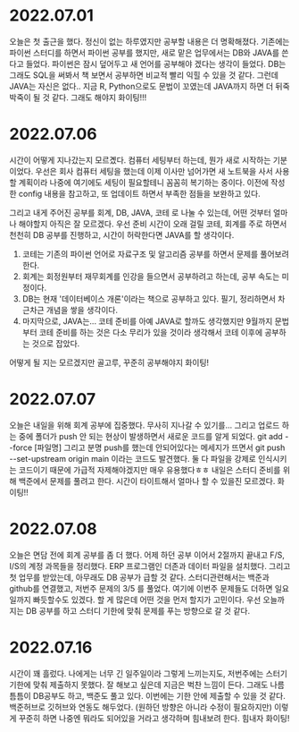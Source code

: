 # 2022.07.01
오늘은 첫 출근을 했다. 정신이 없는 하루였지만 공부할 내용은 더 명확해졌다.
기존에는 파이썬 스터디를 하면서 파이썬 공부를 했지만, 새로 맡은 업무에서는 DB와 JAVA를 쓴다고 들었다.
파이썬은 잠시 덮어두고 새 언어를 공부해야 겠다는 생각이 들었다.
DB는 그래도 SQL을 써봐서 책 보면서 공부하면 비교적 빨리 익힐 수 있을 것 같다.
그런데 JAVA는 자신은 없다.. 지금 R, Python으로도 문법이 꼬였는데 JAVA까지 하면 더 뒤죽박죽이 될 것 같다.
그래도 해야지 화이팅!!!

# 2022.07.06
시간이 어떻게 지나갔는지 모르곘다. 컴퓨터 세팅부터 하는데, 뭔가 새로 시작하는 기분이었다.
우선은 회사 컴퓨터 세팅을 했는데 이제 이사만 넘어가면 새 노트북을 사서 사용할 계획이라 나중에 여기에도 세팅이 필요할테니 꼼꼼히 복기하는 중이다.
이전에 작성한 config 내용을 참고하고, 또 업데이트 하면서 부족한 점들을 보완하고 있다.

그리고 내게 주어진 공부를 회계, DB, JAVA, 코테 로 나눌 수 있는데, 어떤 것부터 얼마나 해야할지 아직은 잘 모르겠다.
우선 준비 시간이 오래 걸릴 코테, 회계를 주로 하면서 천천히 DB 공부를 진행하고, 시간이 허락한다면 JAVA를 할 생각이다.

1) 코테는 기존의 파이썬 언어로 자료구조 및 알고리즘 공부를 하면서 문제를 풀어보려 한다.
2) 회계는 회정원부터 재무회계를 인강을 들으면서 공부하려고 하는데, 공부 속도는 미정이다.
3) DB는 현재 '데이터베이스 개론'이라는 책으로 공부하고 있다. 필기, 정리하면서 차근차근 개념을 쌓을 생각이다.
4) 마지막으로, JAVA는... 코테 준비를 아예 JAVA로 할까도 생각했지만 9월까지 문법부터 코테 준비를 하는 것은 다소 무리가 있을 것이라 생각해서 코테 이후에 공부하는 것으로 잡았다.

어떻게 될 지는 모르겠지만 골고루, 꾸준히 공부해야지 화이팅!

# 2022.07.07
오늘은 내일을 위해 회계 공부에 집중했다. 무사히 지나갈 수 있기를...
그리고 업로드 하는 중에 폴더가 push 안 되는 현상이 발생하면서 새로운 코드를 알게 되었다.
git add --force [파일명]
그리고 분명 push를 했는데 안되어있다는 메세지가 뜨면서
git push --set-upstream origin main
이라는 코드도 발견했다.
둘 다 파일을 강제로 인식시키는 코드이기 때문에 가급적 자제해야겠지만 매우 유용했다ㅎㅎ
내일은 스터디 준비를 위해 백준에서 문제를 풀려고 한다. 시간이 타이트해서 얼마나 할 수 있을진 모르겠다. 화이팅!!

# 2022.07.08
오늘은 면담 전에 회계 공부를 좀 더 했다. 어제 하던 공부 이어서 2절까지 끝내고 F/S, I/S의 계정 과목들을 정리했다.
ERP 프로그램인 더존과 데이터 파일을 설치했다.
그리고 첫 업무를 받았는데, 아무래도 DB 공부가 급할 것 같다.
스터디관련해서는 백준과 github를 연결했고, 저번주 문제의 3/5 를 풀었다. 여기에 이번주 문제들도 더하면 일요일까지 빠듯할수도 있겠다.
할 게 많은데 어떤 것을 먼저 할지가 고민이다. 우선 오늘까지는 DB 공부를 하고 스터디 기한에 맞춰 문제를 푸는 방향으로 갈 것 같다.

# 2022.07.16
시간이 꽤 흘렀다. 나에게는 너무 긴 일주일이라 그렇게 느끼는지도,
저번주에는 스터기 기한에 맞춰 제출하지 못했다.
잘 해보고 싶은데 지금은 벅찬 느낌이 든다.
그래도 나름 틈틈이 DB공부도 하고, 백준도 풀고 있다.
이번에는 기한 안에 제출할 수 있을 것 같다.
백준허브로 깃허브와 연동도 해두었다. (원하던 방향은 아니라 수정이 필요하지만)
이렇게 꾸준히 하면 나중엔 뭐라도 되어있을 거라고 생각하며 힘내보려 한다.
힘내자 화이팅!





